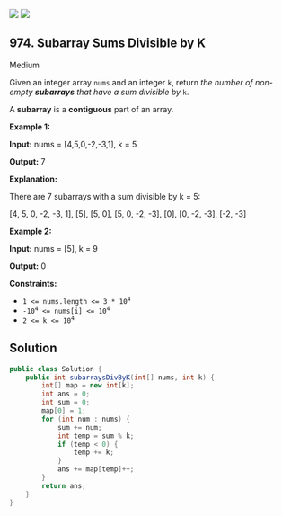 [![](https://img.shields.io/github/stars/javadev/LeetCode-in-Java?label=Stars&style=flat-square)](https://github.com/javadev/LeetCode-in-Java)
[![](https://img.shields.io/github/forks/javadev/LeetCode-in-Java?label=Fork%20me%20on%20GitHub%20&style=flat-square)](https://github.com/javadev/LeetCode-in-Java/fork)

## 974\. Subarray Sums Divisible by K

Medium

Given an integer array `nums` and an integer `k`, return _the number of non-empty **subarrays** that have a sum divisible by_ `k`.

A **subarray** is a **contiguous** part of an array.

**Example 1:**

**Input:** nums = [4,5,0,-2,-3,1], k = 5

**Output:** 7

**Explanation:**

There are 7 subarrays with a sum divisible by k = 5:

[4, 5, 0, -2, -3, 1], [5], [5, 0], [5, 0, -2, -3], [0], [0, -2, -3], [-2, -3]

**Example 2:**

**Input:** nums = [5], k = 9

**Output:** 0

**Constraints:**

*   <code>1 <= nums.length <= 3 * 10<sup>4</sup></code>
*   <code>-10<sup>4</sup> <= nums[i] <= 10<sup>4</sup></code>
*   <code>2 <= k <= 10<sup>4</sup></code>

## Solution

```java
public class Solution {
    public int subarraysDivByK(int[] nums, int k) {
        int[] map = new int[k];
        int ans = 0;
        int sum = 0;
        map[0] = 1;
        for (int num : nums) {
            sum += num;
            int temp = sum % k;
            if (temp < 0) {
                temp += k;
            }
            ans += map[temp]++;
        }
        return ans;
    }
}
```